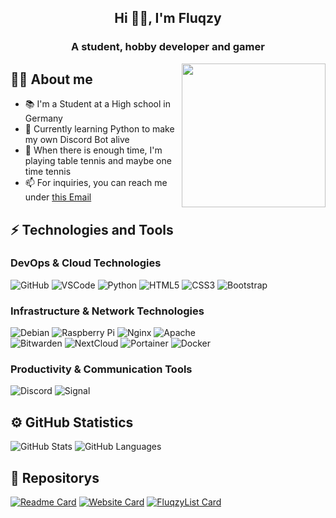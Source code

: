 <h2 align="center">Hi 👋🏻, I'm Fluqzy</h2>
<h3 align="center">A student, hobby developer and gamer</h3>
<img align='right' src="https://cdn.fluqzy.eu/attachments/650669848723/845648757974/unknown.gif" width="230">

## 👨‍💻 About me
- 📚 I'm a Student at a High school in Germany
- 🌱 Currently learning Python to make my own Discord Bot alive
- 🏓 When there is enough time, I'm playing table tennis and maybe one time tennis
- 📫 For inquiries, you can reach me under [this Email](mailto:tim@fluqzy.eu)

## ⚡ Technologies and Tools
### DevOps & Cloud Technologies
![GitHub](https://img.shields.io/badge/-GitHub-0D1117?style=flat&logo=GitHub&logoColor=white)
![VSCode](https://img.shields.io/badge/-VSCode-007ACC?style=flat&logo=visual-studio-code&logoColor=white)
![Python](https://img.shields.io/badge/-Python-FFDA49?style=flat&logo=Python&logoColor=white)
![HTML5](https://img.shields.io/badge/-HTML5-E34F26?style=flat&logo=html5&logoColor=white)
![CSS3](https://img.shields.io/badge/-CSS3-1572B6?style=flat&logo=css3&logoColor=white)
![Bootstrap](https://img.shields.io/badge/-Bootstrap-563D7C?style=flat&logo=bootstrap&logoColor=white)

### Infrastructure & Network Technologies
![Debian](https://img.shields.io/badge/-Debian-010127?style=flat&logo=Debian&logoColor=white)
![Raspberry Pi](https://img.shields.io/badge/-Raspberry%20Pi-C51A4A?style=flat&logo=Raspberry-Pi&logoColor=white)
![Nginx](https://img.shields.io/badge/-Nginx-009639?style=flat&logo=nginx&logoColor=white)
![Apache](https://img.shields.io/badge/-Apache-A22160?style=flat&logo=apache&logoColor=white)
<br>
![Bitwarden](https://img.shields.io/badge/-Bitwarden-175DDC?style=flat&logo=bitwarden&logoColor=white)
![NextCloud](https://img.shields.io/badge/-Nextcloud-0068A1?style=flat&logo=nextcloud&logoColor=white)
![Portainer](https://img.shields.io/badge/-Portainer-30426A?style=flat&logo=portainer&logoColor=white)
![Docker](https://img.shields.io/badge/-Docker-2496ED?style=flat&logo=docker&logoColor=white)

### Productivity & Communication Tools
![Discord](https://img.shields.io/badge/-Discord-5865F2?style=flat&logo=discord&logoColor=white)
![Signal](https://img.shields.io/badge/-Signal-598FF2?style=flat&logo=signal&logoColor=white)

## ⚙️ GitHub Statistics
![GitHub Stats](https://github-readme-stats.vercel.app/api?username=Fluqzy&show_icons=true&theme=tokyonight)
![GitHub Languages](https://github-readme-stats.vercel.app/api/top-langs/?username=Fluqzy&layout=compact&show_icons=true&theme=tokyonight)

## 🌮 Repositorys
[![Readme Card](https://github-readme-stats.vercel.app/api/pin/?username=Fluqzy&theme=tokyonight&repo=Fluqzy)](https://github.com/Fluqzy/Fluqzy)
[![Website Card](https://github-readme-stats.vercel.app/api/pin/?username=Fluqzy&theme=tokyonight&repo=Website)](https://github.com/Fluqzy/Website)
[![FluqzyList Card](https://github-readme-stats.vercel.app/api/pin/?username=Fluqzy&theme=tokyonight&repo=FluqzyList)](https://github.com/Fluqzy/FluqzyList)
